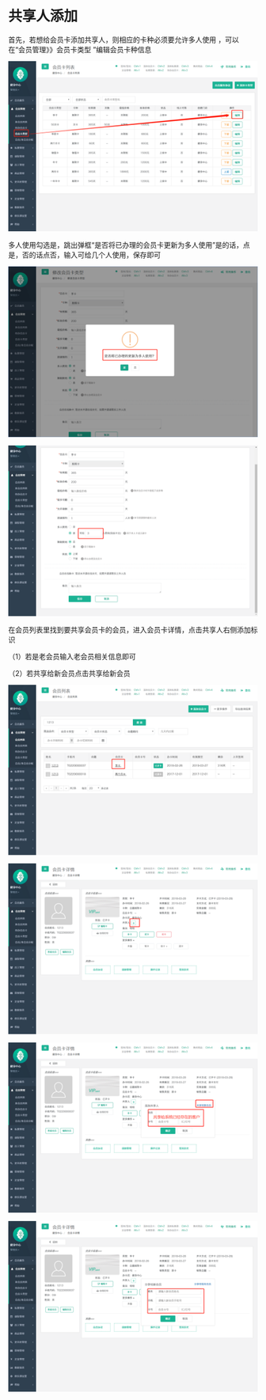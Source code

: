 # 共享人添加

 首先，若想给会员卡添加共享人，则相应的卡种必须要允许多人使用 ，可以 在“会员管理》》会员卡类型 ”编辑会员卡种信息

![](../.gitbook/assets/1%20%2827%29.png)

多人使用勾选是，跳出弹框“是否将已办理的会员卡更新为多人使用”是的话，点是，否的话点否，输入可给几个人使用，保存即可



![](../.gitbook/assets/2%20%2840%29.png)



![](../.gitbook/assets/3%20%281%29.png)

在会员列表里找到要共享会员卡的会员，进入会员卡详情，点击共享人右侧添加标识  

（1）若是老会员输入老会员相关信息即可

（2）若共享给新会员点击共享给新会员

![](../.gitbook/assets/4%20%286%29.png)

![](../.gitbook/assets/5%20%281%29.png)

![](../.gitbook/assets/6.png)

![](../.gitbook/assets/7%20%281%29.png)



